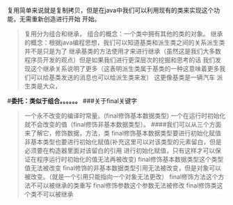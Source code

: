 复用简单来说就是复制拷贝，但是在java中我们可以利用现有的类来实现这个功能，无需重新创造进行开始
开始。

>复用分为组合和继承，
组合的概念：一个类中拥有其他的类的对象。
继承的概念：根据java编程思想，我们可以知道基类和派生类之间的关系派生类并不是只是为了
继承基类的方法使用才来进行继承（虽然这是我们大多数程序员开发的观点）但是如果我们进行更深层次的挖掘和思考的话
我们发现这个继承关系说明了更多（这表明派生类属于基类的一种这意味着更多我们可以给基类发送的消息也可以给派生类来发）
这更像基类是一辆汽车 派生类是大众，

#**委托：类似于组合。。。。。。**
###关于final关键字
>一个永不改变的编译时常量。(final修饰基本数据类型)
 一个在运行时初始化就不会改变的值（final修饰非基本数据类型）。
####我们可以从三个方面来了解它，修饰数据，方法，类
>final修饰基本数据类型要进行初始化赋值非基本类型也要进行初始化赋值(补充这里可以对该类型的元素留白，但是必须要在构造器里面对该留白的引用
>进行初始化赋值，只有这样才可以保证在程序运行时初始化的值无法再被改变)
>final修饰基本数据类型这个类型值无法被改变
>final修饰的非基本数据类型引用无法被改变，但是对象可以被改变。（就是一个引用只能指向一个对象无法更改）
>final修饰方法这个方法不可以被继承的类重写
>final修饰参数这个参数无法被修改
>final修饰类这个类不可以被继承

